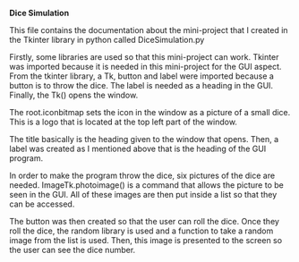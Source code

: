 **************************************************Dice Simulation**************************************************

This file contains the documentation about the mini-project that I created in the Tkinter library in python called DiceSimulation.py

Firstly, some libraries are used so that this mini-project can work. Tkinter was imported because it is needed in this mini-project for the GUI aspect. From the tkinter library, a Tk, button and label were imported because a button is to throw the dice. The label is needed as a heading in the GUI. Finally, the Tk() opens the window. 

The root.iconbitmap sets the icon in the window as a picture of a small dice. This is a logo that is located at the top left part of the window.

The title basically is the heading given to the window that opens. Then, a label was created as I mentioned above that is the heading of the GUI program. 

In order to make the program throw the dice, six pictures of the dice are needed. ImageTk.photoimage() is a command that allows the picture to be seen in the GUI. All of these images are then put inside a list so that they can be accessed. 

The button was then created so that the user can roll the dice. Once they roll the dice, the random library is used and a function to take a random image from the list is used. Then, this image is presented to the screen so the user can see the dice number. 
